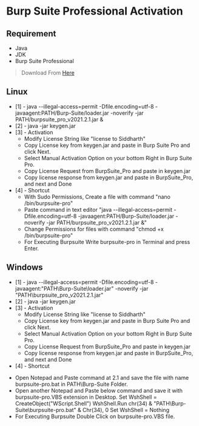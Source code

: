 # Burp Suite Professional Activation

## Requirement
- Java
- JDK
- Burp Suite Professional

> Download From [Here](https://portswigger.net/burp/releases/professional-community-2021-10-3 'Burp Suite')

## Linux
- [1] - java --illegal-access=permit -Dfile.encoding=utf-8 -javaagent:PATH/Burp-Suite/loader.jar -noverify -jar PATH/burpsuite_pro_v2021.2.1.jar &
- [2] - java -jar keygen.jar
- [3] - Activation
	* Modify License String like "license to Siddharth"
	* Copy License key from keygen.jar and paste in Burp Suite Pro and click Next.
	* Select Manual Activation Option on your bottom Right in Burp Suite Pro.
	* Copy License Request from BurpSuite_Pro and paste in keygen.jar
	* Copy license response from keygen.jar and paste in BurpSuite_Pro, and next and Done
- [4] - Shortcut
  * With Sudo Permissions, Create a file with command "nano /bin/burpsuite-pro"
  * Paste command in text editor "java --illegal-access=permit -Dfile.encoding=utf-8 -javaagent:PATH/Burp-Suite/loader.jar -noverify -jar PATH/burpsuite_pro_v2021.2.1.jar &"
  * Change Permissions for files with command "chmod +x /bin/burpsuite-pro"
  * For Executing Burpsuite Write burpsuite-pro in Terminal and press Enter.
	
## Windows
- [1] - java --illegal-access=permit -Dfile.encoding=utf-8 -javaagent:"PATH\Burp-Suite\loader.jar" -noverify -jar "PATH\burpsuite_pro_v2021.2.1.jar"
- [2] - java -jar keygen.jar
- [3] - Activation
	* Modify License String like "license to Siddharth"
	* Copy License key from keygen.jar and paste in Burp Suite Pro and click Next.
	* Select Manual Activation Option on your bottom Right in Burp Suite Pro.
	* Copy License Request from BurpSuite_Pro and paste in keygen.jar
	* Copy license response from keygen.jar and paste in BurpSuite_Pro, and next and Done
- [4] - Shortcut
* Open Notepad and Paste command at 2.1 and save the file with name burpsuite-pro.bat in PATH\Burp-Suite Folder.
* Open another Notepad and Paste below command and save it with burpsuite-pro.VBS extension in Desktop.
		Set WshShell = CreateObject("WScript.Shell")
		WshShell.Run chr(34) & "PATH\Burp-Suite\burpsuite-pro.bat" & Chr(34), 0
		Set WshShell = Nothing
* For Executing Burpsuite Double Click on burpsuite-pro.VBS file.

